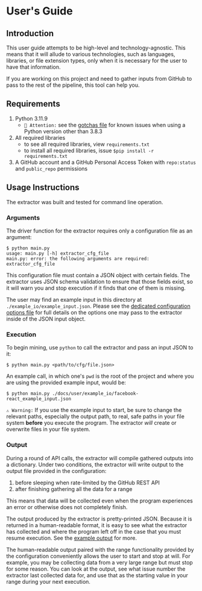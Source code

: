 # User's Guide

## Introduction

This user guide attempts to be high-level and technology-agnostic. This means that it will allude to various technologies, such as languages, libraries, or file extension types, only when it is necessary for the user to have that information.

If you are working on this project and need to gather inputs from GitHub to pass to the rest of the pipeline, this tool can help you.

## Requirements

1. Python 3.11.9
   - `🚩 Attention:` see the [gotchas file](./gotchas.md) for known issues when using a Python version other than 3.8.3
1. All required libraries
   - to see all required libraries, view `requirements.txt`
   - to install all required libraries, issue `$pip install -r requirements.txt`
1. A GitHub account and a GitHub Personal Access Token with `repo:status` and `public_repo` permissions

## Usage Instructions

The extractor was built and tested for command line operation.

### Arguments

The driver function for the extractor requires only a configuration file as an argument:

```
$ python main.py
usage: main.py [-h] extractor_cfg_file
main.py: error: the following arguments are required: extractor_cfg_file
```

This configuration file must contain a JSON object with certain fields. The extractor uses JSON schema validation to ensure that those fields exist, so it will warn you and stop execution if it finds that one of them is missing.

The user may find an example input in this directory at `./example_io/example_input.json`. Please see the [dedicated configuration options file](./configuration_opts.md) for full details on the options one may pass to the extractor inside of the JSON input object.

### Execution

To begin mining, use `python` to call the extractor and pass an input JSON to it:

`$ python main.py <path/to/cfg/file.json>`

An example call, in which one's `pwd` is the root of the project and where you are using the provided example input, would be:

`$ python main.py ./docs/user/example_io/facebook-react_example_input.json`

`⚠️ Warning:` If you use the example input to start, be sure to change the relevant paths, especially the output path, to real, safe paths in your file system **before** you execute the program. The extractor *will* create or overwrite files in your file system.

### Output

During a round of API calls, the extractor will compile gathered outputs into a dictionary. Under two conditions, the
extractor will write output to the output file provided in the configuration:

1. before sleeping when rate-limited by the GitHub REST API
1. after finishing gathering all the data for a range

This means that data will be collected even when the program experiences an error or otherwise does not completely finish.

The output produced by the extractor is pretty-printed JSON. Because it is returned in a human-readable format, it is
easy to see what the extractor has collected and where the program left off in the case that you must resume execution. See the [example output](./example_io/example_output.json) for more.

The human-readable output paired with the range functionality provided by the configuration conveniently allows the user to start and stop at will. For example, you may be collecting data from a very large range but must stop for some reason. You can look at the output, see what issue number the extractor last collected data for, and use that as the starting value in your range during your next execution.
